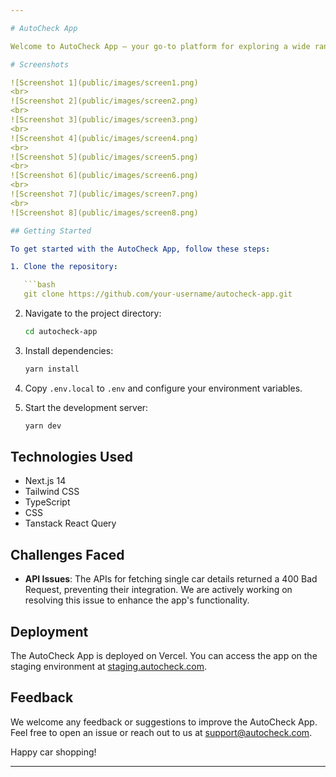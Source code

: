 ```yaml
---

# AutoCheck App

Welcome to AutoCheck App – your go-to platform for exploring a wide range of cars that match your needs. This platform provides a seamless experience for users looking to make an informed decision on their next vehicle purchase.

# Screenshots

![Screenshot 1](public/images/screen1.png)
<br>
![Screenshot 2](public/images/screen2.png)
<br>
![Screenshot 3](public/images/screen3.png)
<br>
![Screenshot 4](public/images/screen4.png)
<br>
![Screenshot 5](public/images/screen5.png)
<br>
![Screenshot 6](public/images/screen6.png)
<br>
![Screenshot 7](public/images/screen7.png)
<br>
![Screenshot 8](public/images/screen8.png)

## Getting Started

To get started with the AutoCheck App, follow these steps:

1. Clone the repository:

   ```bash
   git clone https://github.com/your-username/autocheck-app.git
   ```

2. Navigate to the project directory:

   ```bash
   cd autocheck-app
   ```

3. Install dependencies:

   ```bash
   yarn install
   ```

4. Copy `.env.local` to `.env` and configure your environment variables.

5. Start the development server:

   ```bash
   yarn dev
   ```

## Technologies Used

- Next.js 14
- Tailwind CSS
- TypeScript
- CSS
- Tanstack React Query

## Challenges Faced

- **API Issues**: The APIs for fetching single car details returned a 400 Bad Request, preventing their integration. We are actively working on resolving this issue to enhance the app's functionality.

## Deployment

The AutoCheck App is deployed on Vercel. You can access the app on the staging environment at [staging.autocheck.com](https://staging.autocheck.com).

## Feedback

We welcome any feedback or suggestions to improve the AutoCheck App. Feel free to open an issue or reach out to us at [support@autocheck.com](mailto:support@autocheck.com).

Happy car shopping!

---
```

